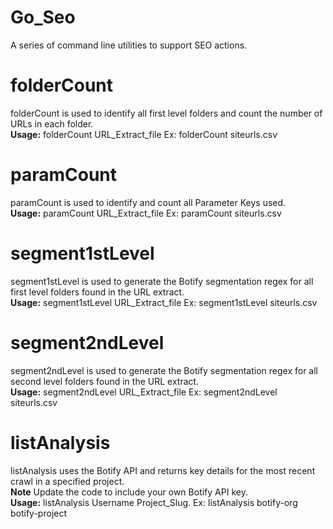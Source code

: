 # Go_Seo
A series of command line utilities to support SEO actions.   

# folderCount
folderCount is used to identify all first level folders and count the number of URLs in each folder.   
**Usage:** folderCount URL_Extract_file Ex: folderCount siteurls.csv
# paramCount
paramCount is used to identify and count all Parameter Keys used.   
**Usage:** paramCount URL_Extract_file Ex: paramCount siteurls.csv
# segment1stLevel
segment1stLevel is used to generate the Botify segmentation regex for all first level folders found in the URL extract.   
**Usage:** segment1stLevel URL_Extract_file Ex: segment1stLevel siteurls.csv
# segment2ndLevel
segment2ndLevel is used to generate the Botify segmentation regex for all second level folders found in the URL extract.   
**Usage:** segment2ndLevel URL_Extract_file Ex: segment2ndLevel siteurls.csv
# listAnalysis
listAnalysis uses the Botify API and returns key details for the most recent crawl in a specified project.   
**Note** Update the code to include your own Botify API key.   
**Usage:** listAnalysis Username Project_Slug. Ex: listAnalysis botify-org botify-project
